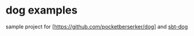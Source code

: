 # dog examples

sample project for [https://github.com/pocketberserker/dog] and [sbt-dog](https://github.com/pocketberserker/sbt-dog)

